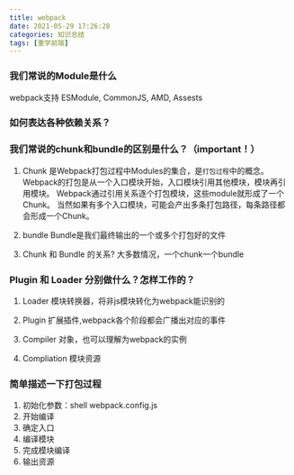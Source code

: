 ```yaml
---
title: webpack
date: 2021-05-29 17:26:28
categories: 知识总结
tags: [重学前端]
---
```


### 我们常说的Module是什么

webpack支持 ESModule, CommonJS, AMD, Assests

### 如何表达各种依赖关系？

### 我们常说的chunk和bundle的区别是什么？（important！）

1. Chunk
是Webpack打包过程中Modules的集合，是`打包过程`中的概念。
Webpack的打包是从⼀个⼊⼝模块开始，⼊⼝模块引⽤其他模块，模块再引⽤模块。
Webpack通过引⽤关系逐个打包模块，这些module就形成了⼀个Chunk。
当然如果有多个⼊⼝模块，可能会产出多条打包路径，每条路径都会形成⼀个Chunk。

2. bundle
Bundle是我们最终输出的⼀个或多个打包好的⽂件

3. Chunk 和 Bundle 的关系?
大多数情况，一个chunk一个bundle

### Plugin 和 Loader 分别做什么？怎样工作的？

1. Loader
模块转换器，将非js模块转化为webpack能识别的
2. Plugin
扩展插件,webpack各个阶段都会广播出对应的事件
3. Compiler
对象，也可以理解为webpack的实例

4. Compliation
模块资源

### 简单描述一下打包过程

1. 初始化参数：shell webpack.config.js
2. 开始编译
3. 确定入口
4. 编译模块
5. 完成模块编译
6. 输出资源
